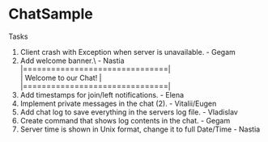 # ChatSample

Tasks
1. Client crash with Exception when server is unavailable. - Gegam
2. Add welcome banner.\ - Nastia
   |===============================|\
   |     Welcome to our Chat!      |\
   |===============================|
3. Add timestamps for join/left notifications. - Elena
4. Implement private messages in the chat (2). - Vitalii/Eugen
5. Add chat log to save everything in the servers log file. - Vladislav
6. Create command that shows log contents in the chat. - Gegam
7. Server time is shown in Unix format, change it to full Date/Time - Nastia